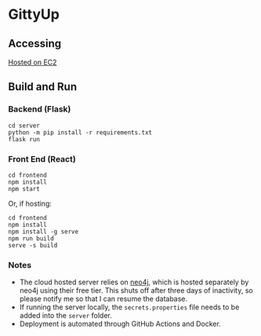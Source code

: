 # GittyUp

## Accessing
[Hosted on EC2](http://ec2-3-139-91-77.us-east-2.compute.amazonaws.com:3000)

## Build and Run
### Backend (Flask)
```shell
cd server
python -m pip install -r requirements.txt
flask run
```

### Front End (React)
```shell
cd frontend
npm install
npm start
```
Or, if hosting:
```shell
cd frontend
npm install
npm install -g serve
npm run build
serve -s build
```

### Notes
- The cloud hosted server relies on [neo4j](https://neo4j.com), which is hosted separately by neo4j using their free tier. This shuts off after three days of inactivity, so please notify me so that  I can resume the database.
- If running the server locally, the `secrets.properties` file needs to be added into the `server` folder.
- Deployment is automated through GitHub Actions and Docker.